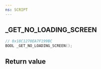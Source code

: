 ```yaml
---
ns: SCRIPT
---
```

## _GET_NO_LOADING_SCREEN

```c
// 0x18C1270EA7F199BC
BOOL _GET_NO_LOADING_SCREEN();
```


## Return value
